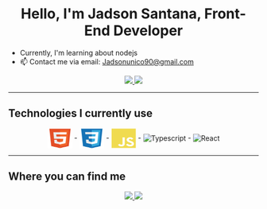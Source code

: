 <h1 align="center">Hello, I'm Jadson Santana, Front-End Developer</h1>

- Currently, I'm learning about nodejs
- 📫 Contact me via email: Jadsonunico90@gmail.com
  
<div align="center">
  <a href="https://github.com/jadsonl">
    <img height="150em" src="https://github-readme-stats.vercel.app/api?username=jadsonl&show_icons=true&theme=tokyonight&include_all_commits=true&count_private=false"/>
    <img height="150em" src="https://github-readme-stats.vercel.app/api/top-langs/?username=jadsonl&layout=compact&langs_count=7&theme=tokyonight"/>
  </a>
</div>
<hr>

<h2>Technologies I currently use</h2>
<div align="center">
  <img align="center" alt="HTML" height="40" width="50" src="https://raw.githubusercontent.com/devicons/devicon/master/icons/html5/html5-original.svg"> -
  <img align="center" alt="CSS" height="40" width="50" src="https://raw.githubusercontent.com/devicons/devicon/master/icons/css3/css3-original.svg"> -
  <img align="center" alt="Javascript" height="40" width="50" src="https://raw.githubusercontent.com/devicons/devicon/master/icons/javascript/javascript-plain.svg"> -
  <img align="center" alt="Typescript" src="https://upload.wikimedia.org/wikipedia/commons/thumb/4/4c/Typescript_logo_2020.svg/512px-Typescript_logo_2020.svg.png" width="40px"/> -
  <img align="center" alt="React" src="https://diegomariano.com/wp-content/uploads/2021/06/react-logo.png" width="60px"/>
</div>

<hr>

<h2>Where you can find me</h2>
<div align="center">
  <a href="mailto:jadsonunico90@gmail.com">
    <img src="https://img.shields.io/badge/Gmail-D14836?style=for-the-badge&logo=gmail&logoColor=white" target="_blank">
  </a>
  <a href="https://www.linkedin.com/in/jadson-dos-santos-santana-b200ab207/" target="_blank">
    <img src="https://img.shields.io/badge/LinkedIn-0077B5?style=for-the-badge&logo=linkedin&logoColor=white">
  </a>
</div>

<!--  <hr>
 <p > 
<h1 align="center">Total profile visits :detective: </h2><br>

 <p align="center"> 
  
   <img alingn="center" src="https://profile-counter.glitch.me/jadsonl/count.svg" />
 </p>
 -->
